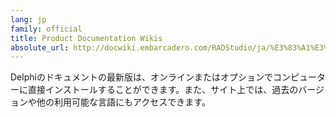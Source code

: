 ```yaml
---
lang: jp
family: official
title: Product Documentation Wikis
absolute_url: http://docwiki.embarcadero.com/RADStudio/ja/%E3%83%A1%E3%82%A4%E3%83%B3%E3%83%9A%E3%83%BC%E3%82%B8
---
```

Delphiのドキュメントの最新版は、オンラインまたはオプションでコンピューターに直接インストールすることができます。また、サイト上では、過去のバージョンや他の利用可能な言語にもアクセスできます。